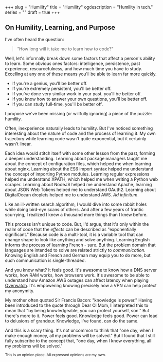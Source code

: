 +++
slug = "Humility"
title = "Humility"
ogdescription = "Humility in tech."
series = ""
draft = true
+++

## On Humility, Learning, and Purpose

I've often heard the question:

> "How long will it take me to learn how to code?" 

Well, let's informally break down some factors that affect a person's ability to learn. Some obvious ones factors: intelligence, persistence, past experience, resourcefulness, and how much time you have to study. Excelling at any one of these means you'll be able to learn far more quickly.

- If you're a genius, you'll be better off.
- If you're extremely persistent, you'll be better off.
- If you've done very similar work in your past, you'll be better off.
- If you know how to answer your own questions, you'll be better off.
- If you can study full-time, you'll be better off.

I propose we've been missing (or willfully ignoring) a piece of the puzzle: humility.

Often, inexperience naturally leads to humility. But I've noticed something interesting about the nature of code and the process of learning it. My own trajectory while learning code wasn't quite exponential, but it certainly wasn't linear. 

Each idea would stitch itself with some other lesson from the past, forming a deeper understanding. Learning about package managers taught me about the concept of configuration files, which helped me when learning about nginx. Learning about the ES6 import syntax helped me understand the concept of importing Python modules. Learning regular expressions helped me understand XPATH, which helped me when writing a Python web scraper. Learning about NodeJS helped me understand Apache, learning about JSON Web Tokens helped me to understand OAuth2. Learning about DigitalOcean droplets helped me to understand AWS. *Ad infinitum*.

Like an ill-written search algorithm, I would dive into some rabbit holes while doing bird-eye scans of others. And after a few years of frantic scurrying, I realized I knew a thousand more things than I knew before.

This process isn't unique to code. But, I'd argue, that it's only within the realm of code that the *effects* can be described as "exponentially significant." Because code is a multi-tool, it is a variable tool that can change shape to look like anything and solve anything. Learning English informs the process of learning French - sure. But the problem domain that languages are intended to solve are related strictly to *communication*. Knowing English and French and German may equip you to do more, but such communication is single-threaded.

And you know what? It feels good. It's awesome to know how a DNS server works, how RAM works, how browsers work. It's awesome to be able to understand how Amazon AWS outages can affect latency when playing [Overwatch](https://playoverwatch.com/en-us/). It's empowering knowing precisely how a VPN can help protect my anonymity.

My mother often quoted Sir Francis Bacon: "knowledge is power." Having been introduced to the quote through Dear Ol Mom, I interpreted this to mean that "by being knowledgeable, you can protect yourself, son." But there's more to it. Power feels good. Knowledge feels good. Power can lead to delusions of grandeur. Knowledge, I've found, can do the same.

And this is a scary thing. It's not uncommon to think that "one day, when I make enough money, all my problems will be solved." But I found that I still fully subscribe to the concept that, "one day, when I know everything, all my problems will be solved."



<small>This is an opinion piece. All expressed opinions are my own.</small>
